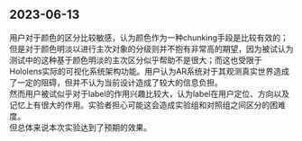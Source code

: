 ## 2023-06-13
用户对于颜色的区分比较敏感，认为颜色作为一种chunking手段是比较有效的；但是对于颜色明淡以进行主次对象的分级则并不抱有非常高的期望，因为被试认为测试中的这种基于颜色明淡的主次区分似乎帮助不是很大；而这也受限于Hololens实际的可视化系统架构功能。用户认为AR系统对于其观测真实世界造成了一定的阻碍，但并不认为当前设计造成了较大的信息负担。  
然而用户被试似乎对于label的作用兴趣比较大，认为label在用户定位、方向以及记忆上有很大的作用。实验者担心可能这会造成实验组和对照组之间区分的困难度。  
但总体来说本次实验达到了预期的效果。